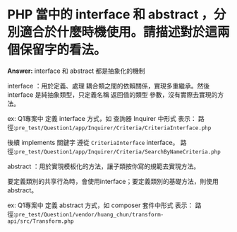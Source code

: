 # PHP 當中的 interface 和 abstract ，分別適合於什麼時機使用。請描述對於這兩個保留字的看法。

**Answer:**
interface 和 abstract 都是抽象化的機制

interface ：用於定義、處理 耦合類之間的依賴關係，實現多重繼承。然後 interface 是純抽象類型，只定義名稱 返回值的類型 參數，沒有實際去實現的方法。

ex: Q1專案中 定義 interface 方式，如 查詢器 Inquirer 中形式 表示：
路徑:``pre_test/Question1/app/Inquirer/Criteria/CriteriaInterface.php``

後續 implements 關鍵字 遵從 ``CriteriaInterface`` interface。
路徑:``pre_test/Question1/app/Inquirer/Criteria/SearchByNameCriteria.php``

abstract ：用於實現模板化的方法，讓子類按你寫的規範去實現方法。

要定義類別的共享行為時，會使用interface；要定義類別的基礎方法，則使用abstract。


ex: Q1專案中 定義 abstract 方式，如 composer 套件中形式 表示：
路徑:``pre_test/Question1/vendor/huang_chun/transform-api/src/Transform.php``